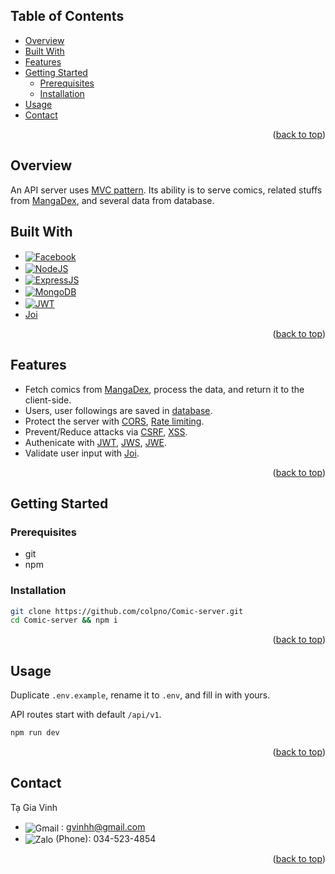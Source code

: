 <a name="readme-top"></a>

<!-- TABLE OF CONTENTS -->

## Table of Contents

- [Overview](#overview)
- [Built With](#built-with)
- [Features](#features)
- [Getting Started](#getting-started)
  - [Prerequisites](#prerequisites)
  - [Installation](#installation)
- [Usage](#usage)
- [Contact](#contact)

<p align="right">(<a href="#readme-top">back to top</a>)</p>

## Overview

An API server uses [MVC pattern](https://en.wikipedia.org/wiki/Model%E2%80%93view%E2%80%93controller). Its ability is to serve comics, related stuffs from [MangaDex](), and several data from database.

## Built With

- <a href="https://www.typescriptlang.org"><img src="https://img.shields.io/badge/Typescript-3178C6?style=for-the-badge&logo=typescript&logoColor=61DAFB" alt="Facebook" style="vertical-align: middle;"></a>
- <a href="https://nodejs.org/en"><img src="https://img.shields.io/badge/NodeJS-339933?style=for-the-badge&logo=nodedotjs&logoColor=61DAFB" alt="NodeJS" style="vertical-align: middle;"></a>
- <a href="https://expressjs.com"><img src="https://img.shields.io/badge/ExpressJS-000000?style=for-the-badge&logo=express&logoColor=61DAFB" alt="ExpressJS" style="vertical-align: middle;"></a>
- <a href="https://www.mongodb.com"><img src="https://img.shields.io/badge/MongoDB-47A248?style=for-the-badge&logo=mongodb&logoColor=61DAFB" alt="MongoDB" style="vertical-align: middle;"></a>
- <a href="https://jwt.io"><img src="https://img.shields.io/badge/JSON_Web_Tokens-000000?style=for-the-badge&logo=jsonwebtokens&logoColor=61DAFB" alt="JWT" style="vertical-align: middle;"></a>
- <a href="https://joi.dev">Joi</a>

<p align="right">(<a href="#readme-top">back to top</a>)</p>

## Features

- Fetch comics from [MangaDex](https://api.mangadex.org/docs/), process the data, and return it to the client-side.
- Users, user followings are saved in [database](https://www.mongodb.com).
- Protect the server with [CORS](https://expressjs.com/en/resources/middleware/cors.html), [Rate limiting](https://github.com/express-rate-limit/express-rate-limit).
- Prevent/Reduce attacks via [CSRF](https://github.com/expressjs/csurf), [XSS](https://owasp.org/www-community/attacks/xss/).
- Authenicate with [JWT](https://jwt.io), [JWS](https://www.rfc-editor.org/rfc/rfc7515.html), [JWE](https://datatracker.ietf.org/doc/html/rfc7516).
- Validate user input with [Joi](https://joi.dev).

<p align="right">(<a href="#readme-top">back to top</a>)</p>

## Getting Started

### Prerequisites

- git
- npm

### Installation

```sh
git clone https://github.com/colpno/Comic-server.git
cd Comic-server && npm i
```

<p align="right">(<a href="#readme-top">back to top</a>)</p>

## Usage

Duplicate `.env.example`, rename it to `.env`, and fill in with yours.

API routes start with default `/api/v1`.

```sh
npm run dev
```

<p align="right">(<a href="#readme-top">back to top</a>)</p>

## Contact

Tạ Gia Vinh

- <img src="https://img.shields.io/badge/Gmail-EA4335?style=for-the-badge&logo=gmail&logoColor=61DAFB" alt="Gmail" style="vertical-align: middle;"> : gvinhh@gmail.com
- <img src="https://img.shields.io/badge/Zalo-0068FF?style=for-the-badge&logo=zalo&logoColor=61DAFB" alt="Zalo" style="vertical-align: middle;"> (Phone): 034-523-4854

<p align="right">(<a href="#readme-top">back to top</a>)</p>
